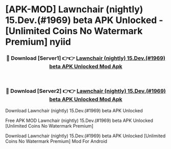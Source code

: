 # [APK-MOD] Lawnchair (nightly) 15.Dev.(#1969) beta APK Unlocked - [Unlimited Coins No Watermark Premium] nyiid



<div align="center">
<h3>🔴 Download [Server1] 👉👉 <a href="https://momento.my/?title=Lawnchair_(nightly)_15.Dev.(#1969)_beta_APK_Unlocked">Lawnchair (nightly) 15.Dev.(#1969) beta APK Unlocked Mod Apk</a></h3><br>

<h3>🔴 Download [Server2] 👉👉 <a href="https://momento.my/?title=Lawnchair_(nightly)_15.Dev.(#1969)_beta_APK_Unlocked">Lawnchair (nightly) 15.Dev.(#1969) beta APK Unlocked Mod Apk</a></h3>
</div>



Download Lawnchair (nightly) 15.Dev.(#1969) beta APK Unlocked 

Free APK MOD Lawnchair (nightly) 15.Dev.(#1969) beta APK Unlocked [Unlimited Coins No Watermark Premium]

Download Lawnchair (nightly) 15.Dev.(#1969) beta APK Unlocked [Unlimited Coins No Watermark Premium] Mod For Android
